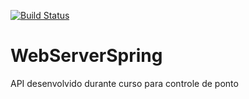 [![Build Status](https://travis-ci.org/LohanDemarch/WebServerSpring.svg?branch=master)](https://travis-ci.org/LohanDemarch/WebServerSpring)

# WebServerSpring
API desenvolvido durante curso para controle de ponto
